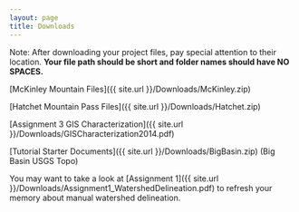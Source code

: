 ```yaml
---
layout: page
title: Downloads
---
```


Note: After downloading your project files, pay special attention to their location. **Your file path should be short and folder names should have NO SPACES.**

[McKinley Mountain Files]({{ site.url }}/Downloads/McKinley.zip)

[Hatchet Mountain Pass Files]({{ site.url }}/Downloads/Hatchet.zip)

[Assignment 3 GIS Characterization]({{ site.url }}/Downloads/GISCharacterization2014.pdf)

[Tutorial Starter Documents]({{ site.url }}/Downloads/BigBasin.zip) (Big Basin USGS Topo)

You may want to take a look at [Assignment 1]({{ site.url }}/Downloads/Assignment1_WatershedDelineation.pdf) to refresh your memory about manual watershed delineation.
